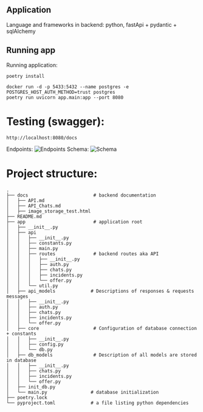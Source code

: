 ## Application

Language and frameworks in backend: python, fastApi + pydantic + sqlAlchemy

## Running app

Running application:

```shell
poetry install

docker run -d -p 5433:5432 --name postgres -e POSTGRES_HOST_AUTH_METHOD=trust postgres
poetry run uvicorn app.main:app --port 8080

```

# Testing (swagger):

```shell
http://localhost:8080/docs
```

Endpoints:
![Endpoints](images/endpoints.png)
Schema:
![Schema](images/schema.png)

# Project structure:

```
.
├── docs                        # backend documentation
│   ├── API.md
│   ├── API_Chats.md
│   ├── image_storage_test.html
├── README.md
├── app                         # application root
│   ├── __init__.py
│   ├── api
│   │   ├── __init__.py
│   │   ├── constants.py
│   │   ├── main.py
│   │   ├── routes              # backend routes aka API
│   │   │   ├── __init__.py
│   │   │   ├── auth.py
│   │   │   ├── chats.py
│   │   │   ├── incidents.py
│   │   │   └── offer.py
│   │   └── util.py
│   ├── api_models             # Descriptions of responses & requests messages
│   │   ├── __init__.py
│   │   ├── auth.py
│   │   ├── chats.py
│   │   ├── incidents.py
│   │   └── offer.py
│   ├── core                    # Configuration of database connection + constants
│   │   ├── __init__.py
│   │   ├── config.py
│   │   └── db.py
│   ├── db_models               # Description of all models are stored in database
│   │   ├── __init__.py
│   │   ├── chats.py
│   │   ├── incidents.py
│   │   └── offer.py
│   ├── init_db.py
│   └── main.py                # database initialization
├── poetry.lock
└── pyproject.toml             # a file listing python dependencies
```
